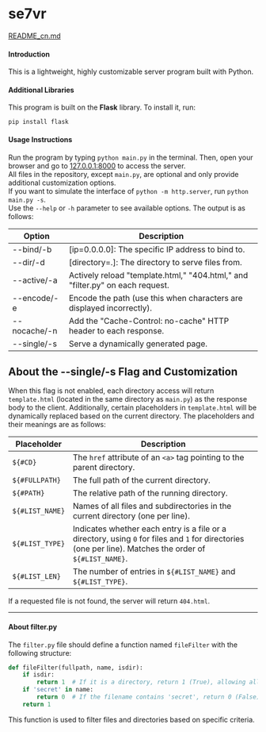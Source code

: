 
# se7vr
[README_cn.md](https://github.com/AIMAI3PIKUSERU/se7vr/blob/master/README_cn.md)
#### Introduction
This is a lightweight, highly customizable server program built with Python.

#### Additional Libraries
This program is built on the **Flask** library. To install it, run:

```shell
pip install flask
```

#### Usage Instructions

Run the program by typing `python main.py` in the terminal. Then, open your browser and go to [127.0.0.1:8000](http://127.0.0.1:8000) to access the server.  
All files in the repository, except `main.py`, are optional and only provide additional customization options.  
If you want to simulate the interface of `python -m http.server`, run `python main.py -s`.  
Use the `--help` or `-h` parameter to see available options. The output is as follows:

| Option      | Description |
|-------------|-------------|
| --bind/-b   | [ip=0.0.0.0]: The specific IP address to bind to. |
| --dir/-d    | [directory=.]: The directory to serve files from. |
| --active/-a | Actively reload "template.html," "404.html," and "filter.py" on each request. |
| --encode/-e | Encode the path (use this when characters are displayed incorrectly). |
| --nocache/-n| Add the "Cache-Control: no-cache" HTTP header to each response. |
| --single/-s | Serve a dynamically generated page. |

## About the --single/-s Flag and Customization

When this flag is not enabled, each directory access will return `template.html` (located in the same directory as `main.py`) as the response body to the client. Additionally, certain placeholders in `template.html` will be dynamically replaced based on the current directory. The placeholders and their meanings are as follows:

| Placeholder     | Description |
|-----------------|-------------|
| `${#CD}`        | The `href` attribute of an `<a>` tag pointing to the parent directory. |
| `${#FULLPATH}`  | The full path of the current directory. |
| `${#PATH}`      | The relative path of the running directory. |
| `${#LIST_NAME}` | Names of all files and subdirectories in the current directory (one per line). |
| `${#LIST_TYPE}` | Indicates whether each entry is a file or a directory, using `0` for files and `1` for directories (one per line). Matches the order of `${#LIST_NAME}`. |
| `${#LIST_LEN}`  | The number of entries in `${#LIST_NAME}` and `${#LIST_TYPE}`. |

If a requested file is not found, the server will return `404.html`.

---

#### About filter.py

The `filter.py` file should define a function named `fileFilter` with the following structure:

```python
def fileFilter(fullpath, name, isdir):
    if isdir:
        return 1  # If it is a directory, return 1 (True), allowing all directories.
    if 'secret' in name:
        return 0  # If the filename contains 'secret', return 0 (False), blocking this file.
    return 1
```

This function is used to filter files and directories based on specific criteria.
